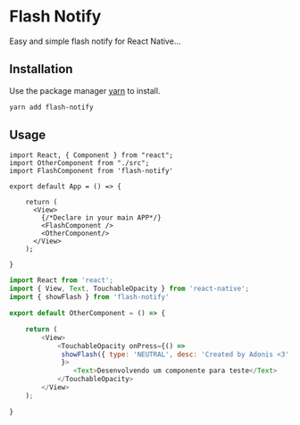 # Flash Notify

Easy and simple flash notify for React Native...

## Installation

Use the package manager [yarn](https://yarnpkg.com/) to install.

```bash
yarn add flash-notify
```

## Usage

```react
import React, { Component } from "react";
import OtherComponent from "./src";
import FlashComponent from 'flash-notify'

export default App = () => {

    return (
      <View>
        {/*Declare in your main APP*/}
        <FlashComponent />
        <OtherComponent/>
      </View>
    );

}
```


```javascript
import React from 'react';
import { View, Text, TouchableOpacity } from 'react-native';
import { showFlash } from 'flash-notify'

export default OtherComponent = () => {

    return (
        <View>
            <TouchableOpacity onPress={() =>
             showFlash({ type: 'NEUTRAL', desc: 'Created by Adonis <3', title: 'Flash Message' }) 
             }>
                <Text>Desenvolvendo um componente para teste</Text>
            </TouchableOpacity>
        </View>
    );

}
